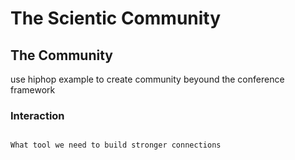 #  The Scientic Community

## The Community

use hiphop example to create community beyound the conference framework

### Interaction

```{note}

What tool we need to build stronger connections



```